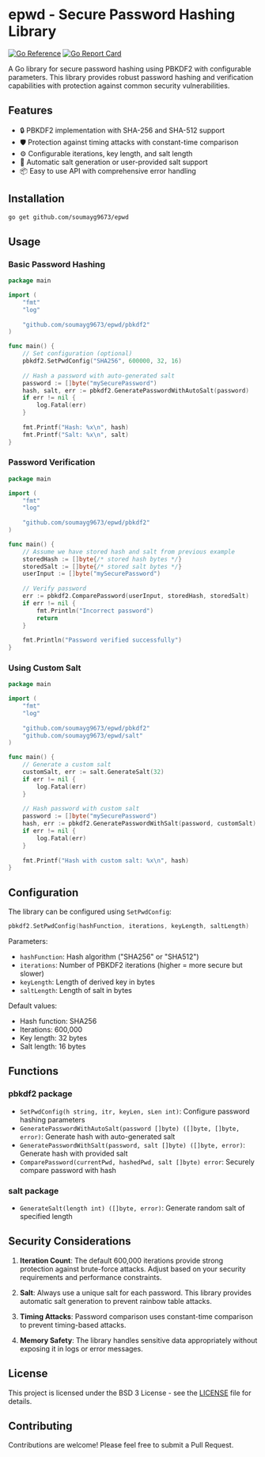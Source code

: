 # epwd - Secure Password Hashing Library

[![Go Reference](https://pkg.go.dev/badge/github.com/soumayg9673/epwd.svg)](https://pkg.go.dev/github.com/soumayg9673/epwd)
[![Go Report Card](https://goreportcard.com/badge/github.com/soumayg9673/epwd)](https://goreportcard.com/report/github.com/soumayg9673/epwd)

A Go library for secure password hashing using PBKDF2 with configurable parameters. This library provides robust password hashing and verification capabilities with protection against common security vulnerabilities.

## Features

- 🔒 PBKDF2 implementation with SHA-256 and SHA-512 support
- 🛡️ Protection against timing attacks with constant-time comparison
- ⚙️ Configurable iterations, key length, and salt length
- 🔄 Automatic salt generation or user-provided salt support
- 📦 Easy to use API with comprehensive error handling

## Installation

```bash
go get github.com/soumayg9673/epwd
```

## Usage

### Basic Password Hashing

```go
package main

import (
    "fmt"
    "log"
    
    "github.com/soumayg9673/epwd/pbkdf2"
)

func main() {
    // Set configuration (optional)
    pbkdf2.SetPwdConfig("SHA256", 600000, 32, 16)
    
    // Hash a password with auto-generated salt
    password := []byte("mySecurePassword")
    hash, salt, err := pbkdf2.GeneratePasswordWithAutoSalt(password)
    if err != nil {
        log.Fatal(err)
    }
    
    fmt.Printf("Hash: %x\n", hash)
    fmt.Printf("Salt: %x\n", salt)
}
```

### Password Verification

```go
package main

import (
    "fmt"
    "log"
    
    "github.com/soumayg9673/epwd/pbkdf2"
)

func main() {
    // Assume we have stored hash and salt from previous example
    storedHash := []byte{/* stored hash bytes */}
    storedSalt := []byte{/* stored salt bytes */}
    userInput := []byte("mySecurePassword")
    
    // Verify password
    err := pbkdf2.ComparePassword(userInput, storedHash, storedSalt)
    if err != nil {
        fmt.Println("Incorrect password")
        return
    }
    
    fmt.Println("Password verified successfully")
}
```

### Using Custom Salt

```go
package main

import (
    "fmt"
    "log"
    
    "github.com/soumayg9673/epwd/pbkdf2"
    "github.com/soumayg9673/epwd/salt"
)

func main() {
    // Generate a custom salt
    customSalt, err := salt.GenerateSalt(32)
    if err != nil {
        log.Fatal(err)
    }
    
    // Hash password with custom salt
    password := []byte("mySecurePassword")
    hash, err := pbkdf2.GeneratePasswordWithSalt(password, customSalt)
    if err != nil {
        log.Fatal(err)
    }
    
    fmt.Printf("Hash with custom salt: %x\n", hash)
}
```

## Configuration

The library can be configured using `SetPwdConfig`:

```go
pbkdf2.SetPwdConfig(hashFunction, iterations, keyLength, saltLength)
```

Parameters:
- `hashFunction`: Hash algorithm ("SHA256" or "SHA512")
- `iterations`: Number of PBKDF2 iterations (higher = more secure but slower)
- `keyLength`: Length of derived key in bytes
- `saltLength`: Length of salt in bytes

Default values:
- Hash function: SHA256
- Iterations: 600,000
- Key length: 32 bytes
- Salt length: 16 bytes

## Functions

### pbkdf2 package

- `SetPwdConfig(h string, itr, keyLen, sLen int)`: Configure password hashing parameters
- `GeneratePasswordWithAutoSalt(password []byte) ([]byte, []byte, error)`: Generate hash with auto-generated salt
- `GeneratePasswordWithSalt(password, salt []byte) ([]byte, error)`: Generate hash with provided salt
- `ComparePassword(currentPwd, hashedPwd, salt []byte) error`: Securely compare password with hash

### salt package

- `GenerateSalt(length int) ([]byte, error)`: Generate random salt of specified length

## Security Considerations

1. **Iteration Count**: The default 600,000 iterations provide strong protection against brute-force attacks. Adjust based on your security requirements and performance constraints.

2. **Salt**: Always use a unique salt for each password. This library provides automatic salt generation to prevent rainbow table attacks.

3. **Timing Attacks**: Password comparison uses constant-time comparison to prevent timing-based attacks.

4. **Memory Safety**: The library handles sensitive data appropriately without exposing it in logs or error messages.

## License

This project is licensed under the BSD 3 License - see the [LICENSE](LICENSE) file for details.

## Contributing

Contributions are welcome! Please feel free to submit a Pull Request.
